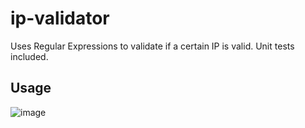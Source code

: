# ip-validator
Uses Regular Expressions to validate if a certain IP is valid. Unit tests included.

## Usage
![image](https://github.com/Aeziren/ip-validator/assets/123553708/46ddc126-6ceb-4da4-bdbe-2da172c3f9ac)

